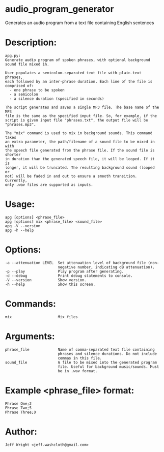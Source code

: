 # audio_program_generator
Generates an audio program from a text file containing English sentences

# Description:
    apg.py:
    Generate audio program of spoken phrases, with optional background
    sound file mixed in.

    User populates a semicolon-separated text file with plain-text phrases,
    each followed by an inter-phrase duration. Each line of the file is
    comprised of:
      - one phrase to be spoken
      - a semicolon
      - a silence duration (specified in seconds)

    The script generates and saves a single MP3 file. The base name of the MP3
    file is the same as the specified input file. So, for example, if the
    script is given input file "phrases.txt", the output file will be
    "phrases.mp3".

    The "mix" command is used to mix in background sounds. This command takes
    an extra parameter, the path/filename of a sound file to be mixed in with
    the speech file generated from the phrase file. If the sound file is shorter
    in duration than the generated speech file, it will be looped. If it is
    longer, it will be truncated. The resulting background sound (looped or
    not) will be faded in and out to ensure a smooth transition. Currently,
    only .wav files are supported as inputs.

# Usage:
    apg [options] <phrase_file>
    apg [options] mix <phrase_file> <sound_file>
    apg -V --version
    apg -h --help

# Options:
    -a --attenuation LEVEL  Set attenuation level of background file (non-
                            negative number, indicating dB attenuation).
    -p --play               Play program after generating.
    -d --debug              Print debug statements to console.
    -V --version            Show version.
    -h --help               Show this screen.

# Commands:
    mix                     Mix files

# Arguments:
    phrase_file             Name of comma-separated text file containing
                            phrases and silence durations. Do not include
                            commas in this file.
    sound_file              A file to be mixed into the generated program
                            file. Useful for background music/sounds. Must
                            be in .wav format.

# Example <phrase_file> format:
    Phrase One;2
    Phrase Two;5
    Phrase Three;0

# Author:
    Jeff Wright <jeff.washcloth@gmail.com>

